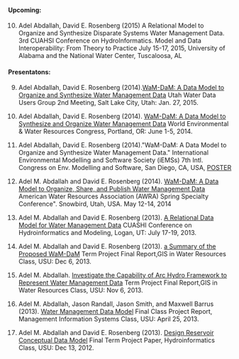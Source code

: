 #### Upcoming:
10. Adel Abdallah, David E. Rosenberg (2015) A Relational Model to Organize and Synthesize Disparate Systems Water Management Data. 3rd CUAHSI Conference on HydroInformatics. Model and Data Interoperability: From Theory to Practice July 15-17, 2015, University of Alabama and the National Water Center, Tuscaloosa, AL

#### Presentatons:
9. Adel Abdallah, David E. Rosenberg (2014).[WaM-DaM: A Data Model to Organize and Synthesize Water Management Data](http://www.engr.usu.edu/cee/faculty/derosenberg/documents/WaM-DaM_UWUG.pptx)  Utah Water Data Users Group 2nd Meeting, Salt Lake City, Utah: Jan. 27, 2015.

8. Adel Abdallah, David E. Rosenberg (2014). [WaM-DaM: A Data Model to Synthesize and Organize Water Management Data](http://www.engr.usu.edu/cee/faculty/derosenberg/documents/AbdallahRosenberg-WaMDaM-EWRI-June2014.pptx) World Environmental & Water Resources Congress, Portland, OR: June 1-5, 2014.

7. Adel Abdallah, David E. Rosenberg (2014)."WaM-DaM: A Data Model to Organize and Synthesize Water Management Data."  International Environmental Modelling and Software Society (iEMSs) 7th Intl. Congress on Env. Modelling and Software, San Diego, CA, USA, [POSTER](https://github.com/amabdallah/WaM-DaM1.0/blob/master/Files/WIKI/iEMSs%202014_Poster.pptx?raw=true)

6. Adel M. Abdallah and David E. Rosenberg (2014). [WaM-DaM: A Data Model to Organize, Share, and Publish Water Management Data](http://www.awra.org/meetings/SnowBird2014/doc/powerpoint/SPR_S8A_Abdallah_Adel.pdf) American Water Resources Association (AWRA) Spring Specialty Conference". Snowbird, Utah, USA.   May 12-14, 2014

5. Adel M. Abdallah and David E. Rosenberg (2013). [A Relational Data Model for Water Management Data](https://github.com/amabdallah/WaM-DaM1.0/blob/master/Files/WIKI/CUAHSI2013_WaM-DaM.pptx?raw=true) CUASHI Conference on Hydroinformatics and Modeling, Logan, UT: July 17-19, 2013.

4. Adel M. Abdallah and David E. Rosenberg (2013). [a Summary of the Proposed WaM-DaM](https://github.com/amabdallah/WaM-DaM/blob/master/Files/WIKI/WaM-DaM_Summary_Dec_2013.pdf) Term Project Final Report,GIS in Water Resources Class, USU: Dec 6, 2013.

3. Adel M. Abdallah. [Investigate the Capability of Arc Hydro Framework to Represent Water Management Data](https://github.com/amabdallah/WaM-DaM/blob/master/Files/WIKI/ArcHydro_Project.pdf) Term Project Final Report,GIS in Water Resources Class, USU: Nov 6, 2013.

2. Adel M. Abdallah, Jason Randall, Jason Smith, and Maxwell Barrus (2013). [Water Management Data Model](https://github.com/amabdallah/WaM-DaM/blob/master/Files/WIKI/Water_Management_Data_Model.pdf) Final Class Project Report, Management Information Systems Class, USU: April 25, 2013.

1. Adel M. Abdallah and David E. Rosenberg (2013). [Design Reservoir Conceptual Data Model](https://github.com/amabdallah/WaM-DaM/blob/master/Files/WIKI/Abdallah_CIWATER_Symposium_Poster.pptx) Final Term Project Paper, Hydroinformatics Class, USU: Dec 13, 2012.

